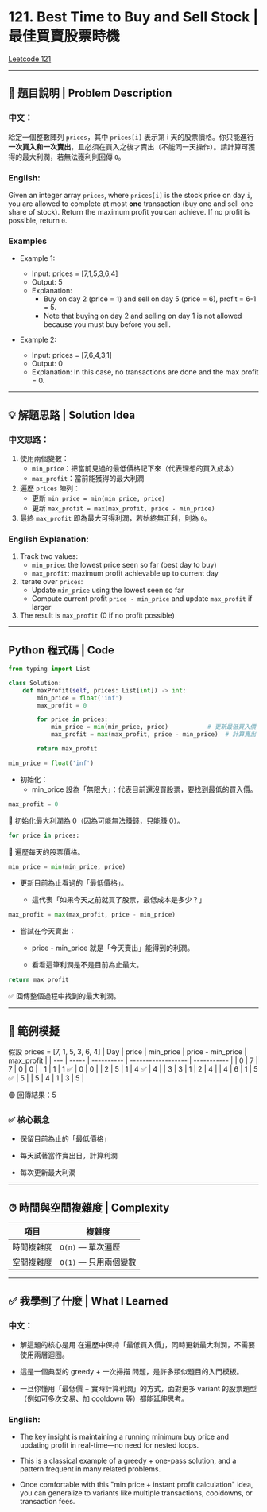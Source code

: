 # 121. Best Time to Buy and Sell Stock | 最佳買賣股票時機

[Leetcode 121](https://leetcode.com/problems/best-time-to-buy-and-sell-stock/)

---

## 📘 題目說明 | Problem Description

### **中文：**  
  給定一個整數陣列 `prices`，其中 `prices[i]` 表示第 i 天的股票價格。你只能進行 **一次買入和一次賣出**，且必須在買入之後才賣出（不能同一天操作）。請計算可獲得的最大利潤，若無法獲利則回傳 `0`。

### **English:**  
  Given an integer array `prices`, where `prices[i]` is the stock price on day `i`, you are allowed to complete at most **one** transaction (buy one and sell one share of stock). Return the maximum profit you can achieve. If no profit is possible, return `0`.

### Examples

- Example 1:

    - Input: prices = [7,1,5,3,6,4]
    - Output: 5
    - Explanation: 
        - Buy on day 2 (price = 1) and sell on day 5 (price = 6), profit = 6-1 = 5.
        - Note that buying on day 2 and selling on day 1 is not allowed because you must buy before you sell.
- Example 2:

    - Input: prices = [7,6,4,3,1]
    - Output: 0
    - Explanation: In this case, no transactions are done and the max profit = 0.

---

##  💡 解題思路 | Solution Idea

### 中文思路：
1. 使用兩個變數：
   - `min_price`：把當前見過的最低價格記下來（代表理想的買入成本）
   - `max_profit`：當前能獲得的最大利潤
2. 遍歷 `prices` 陣列：
   - 更新 `min_price = min(min_price, price)`
   - 更新 `max_profit = max(max_profit, price - min_price)`
3. 最終 `max_profit` 即為最大可得利潤，若始終無正利，則為 `0`。

### English Explanation:
1. Track two values:
   - `min_price`: the lowest price seen so far (best day to buy)
   - `max_profit`: maximum profit achievable up to current day
2. Iterate over `prices`:
   - Update `min_price` using the lowest seen so far
   - Compute current profit `price - min_price` and update `max_profit` if larger
3. The result is `max_profit` (0 if no profit possible)

---

##  Python 程式碼 | Code

```python
from typing import List

class Solution:
    def maxProfit(self, prices: List[int]) -> int:
        min_price = float('inf')
        max_profit = 0

        for price in prices:
            min_price = min(min_price, price)           # 更新最低買入價
            max_profit = max(max_profit, price - min_price)  # 計算賣出 profit

        return max_profit
```
```python
min_price = float('inf')
```
- 初始化：
    - min_price 設為「無限大」：代表目前還沒買股票，要找到最低的買入價。
```python
max_profit = 0
```
🔹 初始化最大利潤為 0（因為可能無法賺錢，只能賺 0）。
```python
for price in prices:
```
🔁 遍歷每天的股票價格。
```python
min_price = min(min_price, price)
```
- 更新目前為止看過的「最低價格」。

    - 這代表「如果今天之前就買了股票，最低成本是多少？」
```python
max_profit = max(max_profit, price - min_price)
```
- 嘗試在今天賣出：

    - price - min_price 就是「今天賣出」能得到的利潤。

    - 看看這筆利潤是不是目前為止最大。
```python
return max_profit
```
✅ 回傳整個過程中找到的最大利潤。

---

## 🧪 範例模擬

假設 prices = [7, 1, 5, 3, 6, 4]
| Day | price | min\_price | price - min\_price | max\_profit |
| --- | ----- | ---------- | ------------------ | ----------- |
| 0   | 7     | 7          | 0                  | 0           |
| 1   | 1     | 1 ✅        | 0                  | 0           |
| 2   | 5     | 1          | 4 ✅                | 4           |
| 3   | 3     | 1          | 2                  | 4           |
| 4   | 6     | 1          | 5 ✅                | 5           |
| 5   | 4     | 1          | 3                  | 5           |

🟢 回傳結果：5

### ✅ 核心觀念

- 保留目前為止的「最低價格」

- 每天試著當作賣出日，計算利潤

- 每次更新最大利潤

---

## ⏱ 時間與空間複雜度 | Complexity
| 項目    | 複雜度             |
| ----- | --------------- |
| 時間複雜度 | `O(n)` — 單次遍歷   |
| 空間複雜度 | `O(1)` — 只用兩個變數 |

---

## ✅ 我學到了什麼 | What I Learned
### 中文：

- 解這題的核心是用 在遍歷中保持「最低買入價」，同時更新最大利潤，不需要使用兩層迴圈。

- 這是一個典型的 greedy + 一次掃描 問題，是許多類似題目的入門模板。

- 一旦你懂用「最低價 + 實時計算利潤」的方式，面對更多 variant 的股票題型（例如可多次交易、加 cooldown 等）都能延伸思考。

### English:

- The key insight is maintaining a running minimum buy price and updating profit in real-time—no need for nested loops.

- This is a classical example of a greedy + one-pass solution, and a pattern frequent in many related problems.

- Once comfortable with this "min price + instant profit calculation" idea, you can generalize to variants like multiple transactions, cooldowns, or transaction fees.